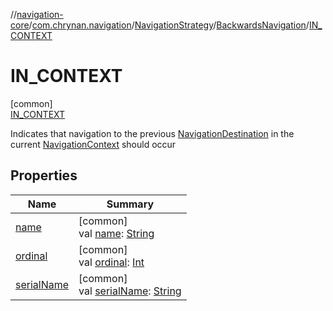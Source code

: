 //[navigation-core](../../../../../index.md)/[com.chrynan.navigation](../../../index.md)/[NavigationStrategy](../../index.md)/[BackwardsNavigation](../index.md)/[IN_CONTEXT](index.md)

# IN_CONTEXT

[common]\
[IN_CONTEXT](index.md)

Indicates that navigation to the previous [NavigationDestination](../../../index.md#1223765350%2FClasslikes%2F-215881696) in the current [NavigationContext](../../../-navigation-context/index.md) should occur

## Properties

| Name | Summary |
|---|---|
| [name](../../-destination-retention/-c-l-e-a-r/index.md#-372974862%2FProperties%2F-215881696) | [common]<br>val [name](../../-destination-retention/-c-l-e-a-r/index.md#-372974862%2FProperties%2F-215881696): [String](https://kotlinlang.org/api/latest/jvm/stdlib/kotlin/-string/index.html) |
| [ordinal](../../-destination-retention/-c-l-e-a-r/index.md#-739389684%2FProperties%2F-215881696) | [common]<br>val [ordinal](../../-destination-retention/-c-l-e-a-r/index.md#-739389684%2FProperties%2F-215881696): [Int](https://kotlinlang.org/api/latest/jvm/stdlib/kotlin/-int/index.html) |
| [serialName](../serial-name.md) | [common]<br>val [serialName](../serial-name.md): [String](https://kotlinlang.org/api/latest/jvm/stdlib/kotlin/-string/index.html) |
